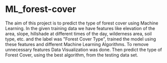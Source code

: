 # ML_forest-cover
The aim of this project is to predict the type of forest cover using Machine Learning.
In the given training data we have features like elevation of the area, slope, hillshade at different times of the day, wilderness area, soil type, etc. and the label was "Forest Cover Type", trained the model using these features and different Machine Learning Algorithms. To remove unnecessary features Data Visualization was done. Then predict the type of Forest Cover, using the best algorithm, from the testing data set.
